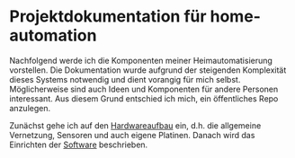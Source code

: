 # Projektdokumentation für home-automation

Nachfolgend werde ich die Komponenten meiner Heimautomatisierung vorstellen.
Die Dokumentation wurde aufgrund der steigenden Komplexität dieses Systems notwendig und dient vorangig für mich selbst. 
Möglicherweise sind auch Ideen und Komponenten für andere Personen interessant.
Aus diesem Grund entschied ich mich, ein öffentliches Repo anzulegen.

Zunächst gehe ich auf den [Hardwareaufbau](hardware/allgemein.md) ein, d.h. die allgemeine Vernetzung, Sensoren und auch eigene Platinen.
Danach wird das Einrichten der [Software](software/index.md) beschrieben. 

